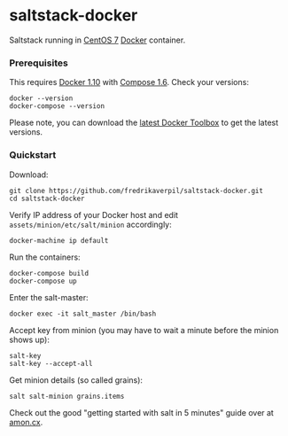 # saltstack-docker
Saltstack running in [CentOS 7](https://www.centos.org) [Docker](https://www.docker.com) container.

### Prerequisites

This requires [Docker 1.10](https://github.com/docker/docker/releases) with [Compose 1.6](https://github.com/docker/compose/releases). Check your versions:

    docker --version
    docker-compose --version

Please note, you can download the [latest Docker Toolbox](https://github.com/docker/toolbox/releases) to get the latest versions.


### Quickstart

Download:

    git clone https://github.com/fredrikaverpil/saltstack-docker.git
    cd saltstack-docker


Verify IP address of your Docker host and edit `assets/minion/etc/salt/minion` accordingly:

    docker-machine ip default

Run the containers:

    docker-compose build
    docker-compose up

Enter the salt-master:

    docker exec -it salt_master /bin/bash

Accept key from minion (you may have to wait a minute before the minion shows up):

    salt-key
    salt-key --accept-all

Get minion details (so called grains):

    salt salt-minion grains.items

Check out the good "getting started with salt in 5 minutes" guide over at [amon.cx](https://www.amon.cx/blog/saltstack-review/).